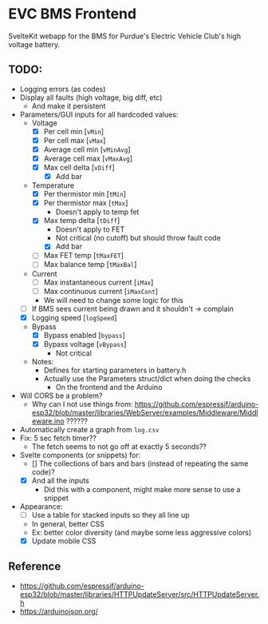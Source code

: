# EVC BMS Frontend

SvelteKit webapp for the BMS for Purdue's Electric Vehicle Club's high voltage battery.

## TODO:

- Logging errors (as codes)
- Display all faults (high voltage, big diff, etc)
	- And make it persistent
- Parameters/GUI inputs for all hardcoded values:
	- Voltage
		- [x] Per cell min [`vMin`]
		- [x] Per cell max [`vMax`]
		- [x] Average cell min [`vMinAvg`]
		- [x] Average cell max [`vMaxAvg`]
		- [x] Max cell delta [`vDiff`]
			- [x] Add bar
	- Temperature
		- [x] Per thermistor min [`tMin`]
		- [x] Per thermistor max [`tMax`]
			- Doesn't apply to temp fet
		- [x] Max temp delta [`tDiff`]
			- Doesn't apply to FET
			- Not critical (no cutoff) but should throw fault code
			- [x] Add bar
		- [ ] Max FET temp [`tMaxFET`]
		- [ ] Max balance temp [`tMaxBal`]
	- Current
		- [ ] Max instantaneous current [`iMax`]
		- [ ] Max continuous current [`iMaxCont`]
		- We will need to change some logic for this
	- [ ] If BMS sees current being drawn and it shouldn't -> complain
	- [x] Logging speed [`logSpeed`]
	- Bypass
		- [x] Bypass enabled [`bypass`]
		- [x] Bypass voltage [`vBypass`]
			- Not critical
	- Notes:
		- Defines for starting parameters in battery.h
		- Actually use the Parameters struct/dict when doing the checks
			- On the frontend and the Arduino
- Will CORS be a problem?
	- Why can I not use things from: https://github.com/espressif/arduino-esp32/blob/master/libraries/WebServer/examples/Middleware/Middleware.ino ??????
- Automatically create a graph from `log.csv`
- Fix: 5 sec fetch timer??
	- The fetch seems to not go off at exactly 5 seconds??
- Svelte components (or snippets) for:
	- [] The collections of bars and bars (instead of repeating the same code)?
	- [x] And all the inputs
		- Did this with a component, might make more sense to use a snippet
- Appearance:
	- [ ] Use a table for stacked inputs so they all line up
	- In general, better CSS
	- Ex: better color diversity (and maybe some less aggressive colors)
	- [x] Update mobile CSS

## Reference

- https://github.com/espressif/arduino-esp32/blob/master/libraries/HTTPUpdateServer/src/HTTPUpdateServer.h
- https://arduinojson.org/
